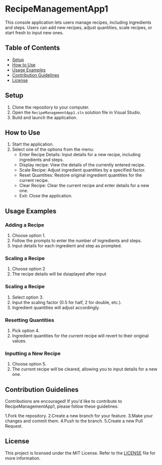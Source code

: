 # RecipeManagementApp1
This console application lets users manage recipes, including ingredients and steps. Users can add new recipes, adjust quantities, scale recipes, or start fresh to input new ones.

## Table of Contents

- [Setup](#setup)
- [How to Use](#how-to-use)
- [Usage Examples](#usage-examples)
- [Contribution Guidelines](#contribution-guidelines)
- [License](#license)

## Setup

1. Clone the repository to your computer.
2. Open the `RecipeManagementApp1.sln` solution file in Visual Studio.
3. Build and launch the application.

## How to Use

1. Start the application.
2. Select one of the options from the menu:
   - Enter Recipe Details: Input details for a new recipe, including ingredients and steps.
   - Display recipe: View the details of the currently entered recipe.
   - Scale Recipe: Adjust ingredient quantities by a specified factor.
   - Reset Quantities: Restore original ingredient quantities for the current recipe.
   - Clear Recipe: Clear the current recipe and enter details for a new one.
   - Exit: Close the application.

## Usage Examples

### Adding a Recipe

1. Choose option 1.
2. Follow the prompts to enter the number of ingredients and steps.
3. Input details for each ingredient and step as prompted.

### Scaling a Recipe
1. Choose option 2
2. The recipe details will be dsiaplayed after input

### Scaling a Recipe

1. Select option 3.
2. Input the scaling factor (0.5 for half, 2 for double, etc.).
3. Ingredient quantities will adjust accordingly.

### Resetting Quantities

1. Pick option 4.
2. Ingredient quantities for the current recipe will revert to their original values.

### Inputting a New Recipe

1. Choose option 5.
2. The current recipe will be cleared, allowing you to input details for a new one.

## Contribution Guidelines

Contributions are encouraged! If you'd like to contribute to RecipeManagementApp1, please follow these guidelines:

1.Fork the repository.
2.Create a new branch for your feature.
3.Make your changes and commit them.
4.Push to the branch.
5.Create a new Pull Request.

## License

This project is licensed under the MIT License. Refer to the [LICENSE](LICENSE) file for more information.
